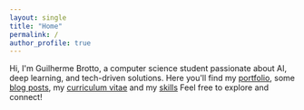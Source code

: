 ```yaml
---
layout: single
title: "Home"
permalink: /
author_profile: true
---
```


Hi, I'm Guilherme Brotto, a computer science student passionate about AI, deep learning, and tech-driven solutions.
Here you'll find my [portfolio](/portfolio/), some [blog posts](blog/), my [curriculum vitae](/cv/) and my [skills](/skills/) Feel free to explore and connect!